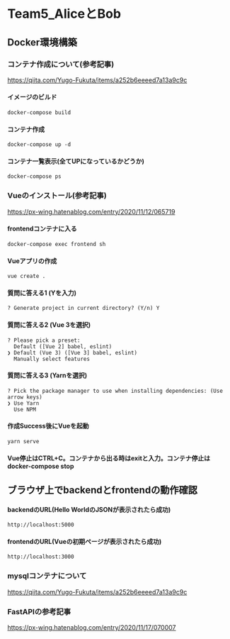 # Team5_AliceとBob

## Docker環境構築

### コンテナ作成について(参考記事)
<https://qiita.com/Yugo-Fukuta/items/a252b6eeeed7a13a9c9c>

#### イメージのビルド
```
docker-compose build
```

#### コンテナ作成
```
docker-compose up -d
```

#### コンテナ一覧表示(全てUPになっているかどうか)
```
docker-compose ps
```

### Vueのインストール(参考記事)
<https://px-wing.hatenablog.com/entry/2020/11/12/065719>

#### frontendコンテナに入る
```
docker-compose exec frontend sh
```

#### Vueアプリの作成
```
vue create .
```

#### 質問に答える1 (Yを入力)
```
? Generate project in current directory? (Y/n) Y
```

#### 質問に答える2 (Vue 3を選択)
```
? Please pick a preset: 
  Default ([Vue 2] babel, eslint) 
❯ Default (Vue 3) ([Vue 3] babel, eslint) 
  Manually select features 
```

#### 質問に答える3 (Yarnを選択)
```
? Pick the package manager to use when installing dependencies: (Use arrow keys)
❯ Use Yarn 
  Use NPM 
```
#### 作成Success後にVueを起動
```
yarn serve
```

#### Vue停止はCTRL+C。コンテナから出る時はexitと入力。コンテナ停止はdocker-compose stop


## ブラウザ上でbackendとfrontendの動作確認

#### backendのURL(Hello WorldのJSONが表示されたら成功)
```
http://localhost:5000
```

#### frontendのURL(Vueの初期ページが表示されたら成功)
```
http://localhost:3000
```

### mysqlコンテナについて
<https://qiita.com/Yugo-Fukuta/items/a252b6eeeed7a13a9c9c>

### FastAPIの参考記事
<https://px-wing.hatenablog.com/entry/2020/11/17/070007>